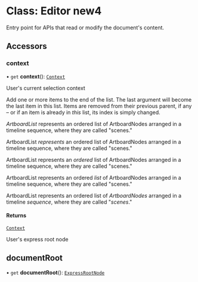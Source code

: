 # Class: Editor new4

Entry point for APIs that read or modify the document's content.

## Accessors

### context

• `get` **context**(): [`Context`](context.md)

User's current selection context

Add one or more items to the end of the list. The last argument will become the last item in this list. Items are
removed from their previous parent, if any – or if an item is already in _this_ list, its index is simply changed.

_ArtboardList_ represents an ordered list of ArtboardNodes arranged in a timeline sequence, where they are called "scenes."

ArtboardList _represents_ an ordered list of ArtboardNodes arranged in a timeline sequence, where they are called "scenes."

ArtboardList represents an _ordered_ list of ArtboardNodes arranged in a timeline sequence, where they are called "scenes."

ArtboardList represents an ordered _list_ of ArtboardNodes arranged in a timeline sequence, where they are called "scenes."

ArtboardList represents an ordered list of _ArtboardNodes_ arranged in a timeline _sequence_, where they are called "_scenes_."


#### Returns

[`Context`](context.md)

<HorizontalLine />

User's express root node

## documentRoot

• `get` **documentRoot**(): [`ExpressRootNode`](express-root-node.md)
